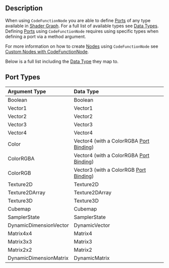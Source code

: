 ## Description

When using `CodeFunctionNode` you are able to define [Ports](Port.md) of any type available in [Shader Graph](Shader-Graph.md). For a full list of available types see [Data Types](Data-Types.md). Defining [Ports](Port.md) using `CodeFunctionNode` requires using specific types when defining a port via a method argument. 

For more information on how to create [Nodes](Node.md) using `CodeFunctionNode` see [Custom Nodes with CodeFunctionNode](Custom-Nodes-With-CodeFunctionNode.md).

Below is a full list including the [Data Type](Data-Types) they map to.

## Port Types

| Argument Type | Data Type |
|:-------------|:------|
| Boolean | Boolean |
| Vector1 | Vector1 |
| Vector2 | Vector2 |
| Vector3 | Vector3 |
| Vector4 | Vector4 |
| Color | Vector4 (with a ColorRGBA [Port Binding](Port-Bindings.md)) |
| ColorRGBA | Vector4 (with a ColorRGBA [Port Binding](Port-Bindings.md))|
| ColorRGB | Vector3 (with a ColorRGB [Port Binding](Port-Bindings.md)) |
| Texture2D | Texture2D |
| Texture2DArray | Texture2DArray |
| Texture3D | Texture3D |
| Cubemap | Cubemap |
| SamplerState | SamplerState |
| DynamicDimensionVector | DynamicVector |
| Matrix4x4 | Matrix4 |
| Matrix3x3 | Matrix3 |
| Matrix2x2 | Matrix2 |
| DynamicDimensionMatrix | DynamicMatrix |
